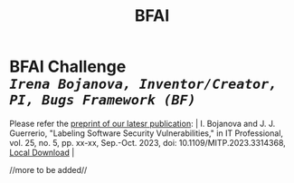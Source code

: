 ﻿---
weight: 4
title: "BFAI"
---
# BFAI Challenge <br/>_`Irena Bojanova, Inventor/Creator, PI, Bugs Framework (BF)`_

Please refer the [preprint of our latesr publication](../../../Labeling_Software_Security_Vulnerabilities____IT_Pro__PREPRINT.pdf):
| I. Bojanova and J. J. Guerrerio, "Labeling Software Security Vulnerabilities," in IT Professional, vol. 25, no. 5, pp. xx-xx, Sep.-Oct. 2023, doi: 10.1109/MITP.2023.3314368, [Local Download](../../../Labeling_Software_Security_Vulnerabilities____IT_Pro__PREPRINT.pdf) |

//more to be added//